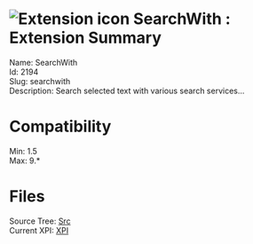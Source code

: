 # ![Extension icon](https://addons.thunderbird.net/static/img/addon-icons/default-64.png) SearchWith : Extension Summary

Name: SearchWith  
Id: 2194  
Slug: searchwith  
Description: Search selected text with various search services...
  

# Compatibility
Min: 1.5  
Max: 9.*  

# Files

Source Tree: [Src](C:/Dev/Thunderbird/ThunderKdB/xall/xOther/2194-searchwith/src)  
Current XPI: [XPI](C:/Dev/Thunderbird/ThunderKdB/xall/xOther/2194-searchwith/xpi)  



